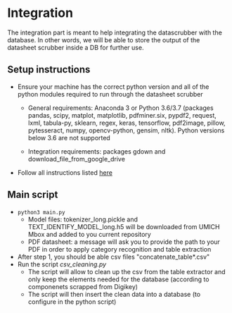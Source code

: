 # Integration

The integration part is meant to help integrating the datascrubber with the database. In other words, we will be able to store the output of the datasheet scrubber inside a DB for further use.


## Setup instructions

- Ensure your machine has the correct python version and all of the python modules required to run through the datasheet scrubber
    - General requirements: Anaconda 3 or Python 3.6/3.7 (packages pandas, scipy, matplot, matplotlib, pdfminer.six, pypdf2, request, lxml, tabula-py, sklearn, regex, keras, tensorflow, pdf2image, pillow, pytesseract, numpy, opencv-python, gensim, nltk). Python versions below 3.6 are not supported

    - Integration requirements: packages gdown and download_file_from_google_drive
    
- Follow all instructions listed [here](https://github.com/idea-fasoc/datasheet-scrubber)

## Main script

- `python3 main.py`
    - Model files: tokenizer_long.pickle and TEXT_IDENTIFY_MODEL_long.h5 will be downloaded from UMICH Mbox and added to you current repository
    - PDF datasheet: a message will ask you to provide the path to your PDF in order to apply category recognition and table extraction 
- After step 1, you should be able csv files "concatenate_table*.csv"
- Run the script *csv_cleaning.py*
    - The script will allow to clean up the csv from the table extractor and only keep the elements needed for the database (according to componenets scrapped from Digikey)
    - The script will then insert the clean data into a database (to configure in the python script)
